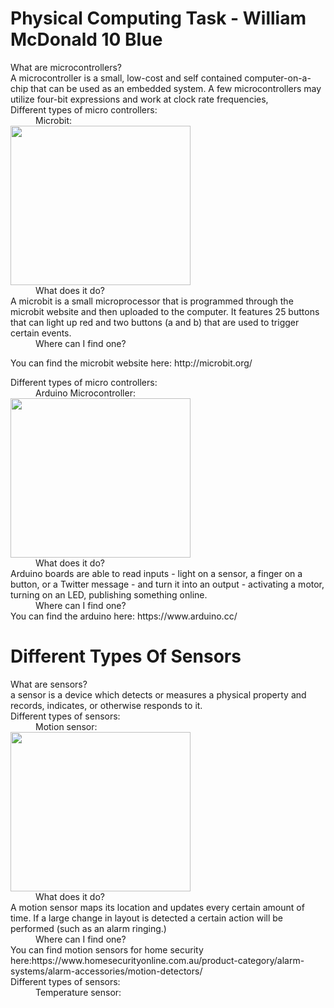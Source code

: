 # Physical Computing Task - William McDonald 10 Blue
<dl>
  <dt>What are microcontrollers?</dt>
  A microcontroller is a small, low-cost and self contained computer-on-a-chip that can be used as an embedded system. A few microcontrollers may utilize four-bit expressions and work at clock rate frequencies,
  <dt>Different types of micro controllers:</dt>
  <dd>Microbit:</dd>
  <img src="http://microbit.org/images/quickstart/microbit-plugged-in.gif" alt="" width="288" height="255">
  <dd>What does it do?</dd>
  A microbit is a small microprocessor that is programmed through the microbit website and then uploaded to the computer. It features 25 buttons that can light up red and two buttons (a and b) that are used to trigger certain events.
  <dd></dd>
  <dd>Where can I find one?</dd>
</dl>
You can find the microbit website here: http://microbit.org/
<dl>
  <dt>Different types of micro controllers:</dt>
  <dd>Arduino Microcontroller:</dd>
  <img src="https://www.robotshop.com/media/catalog/product/cache/1/image/900x900/9df78eab33525d08d6e5fb8d27136e95/a/r/arduino-uno-r3-usb-microcontroller-6.png" alt="" width="288" height="255">
  <dt></dt>
  <dd>What does it do?</dd>
 Arduino boards are able to read inputs - light on a sensor, a finger on a button, or a Twitter message - and turn it into an output - activating a motor, turning on an LED, publishing something online.
  <dd></dd>
  <dd>Where can I find one?</dd>
You can find the arduino here: https://www.arduino.cc/

# Different Types Of Sensors
<dt>What are sensors?</dt>
a sensor is a device which detects or measures a physical property and records, indicates, or otherwise responds to it.
<dt>Different types of sensors:</dt>
<dd>Motion sensor:</dd>
<img src="https://multimedia.bbycastatic.ca/multimedia/products/500x500/103/10325/10325549.jpg" alt="" width="288" height="255">
<dd>What does it do?</dd>
A motion sensor maps its location and updates every certain amount of time. If a large change in layout is detected a certain action will be performed (such as an alarm ringing.)
<dd></dd>
<dd>Where can I find one?</dd>
<dd></dd>
You can find motion sensors for home security here:https://www.homesecurityonline.com.au/product-category/alarm-systems/alarm-accessories/motion-detectors/
<dt>Different types of sensors:</dt>
<dd>Temperature sensor:</dd>


